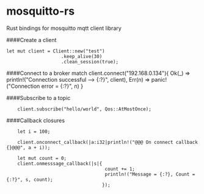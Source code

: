 # mosquitto-rs

Rust bindings for mosquitto mqtt client library

####Create a client

```
let mut client = Client::new("test")
                    .keep_alive(30)
                    .clean_session(true);
```

####Connect to a broker
    match client.connect("192.168.0.134"){
        Ok(_) => println!("Connection successful --> {:?}", client),
        Err(n) => panic!("Connection error = {:?}", n)
    }

####Subscribe to a topic

```
    client.subscribe("hello/world", Qos::AtMostOnce);
```


####Callback closures

```
    let i = 100;

    client.onconnect_callback(|a:i32|println!("@@@ On connect callback {}@@@", a + i));
```

```
    let mut count = 0;
    client.onmesssage_callback(|s|{
                                    count += 1;
                                    println!("Message = {:?}, Count = {:?}", s, count);
                                   });
```

